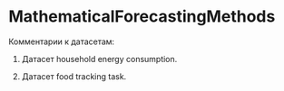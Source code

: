 # MathematicalForecastingMethods

Комментарии к датасетам:
1. Датасет household energy consumption.
   
 
2. Датасет food tracking task.

